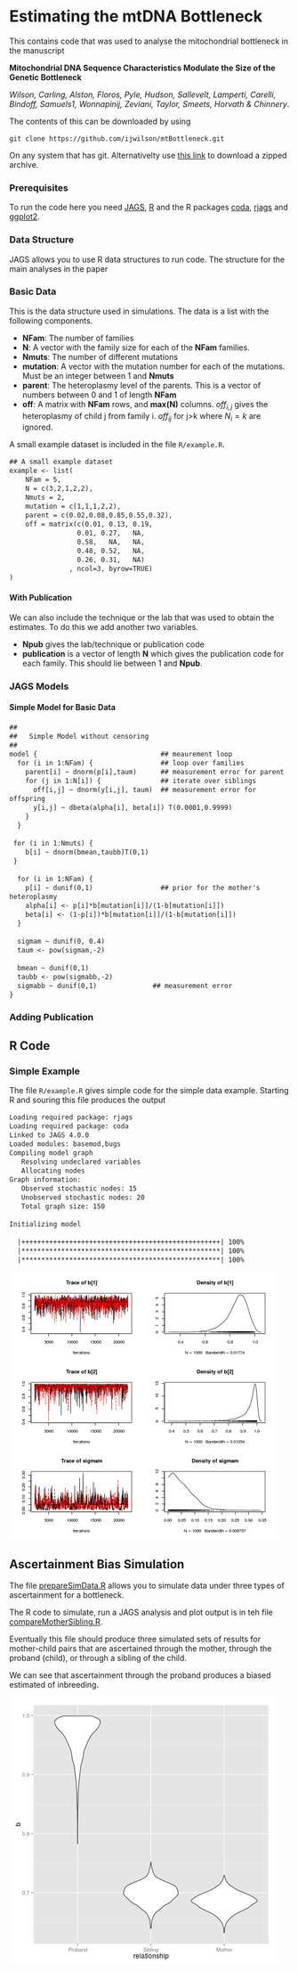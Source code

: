 # Estimating the mtDNA Bottleneck

This contains code that was used to analyse the mitochondrial bottleneck 
in the manuscript 

**Mitochondrial DNA Sequence Characteristics Modulate the Size of the Genetic Bottleneck**

*Wilson, Carling, Alston, Floros, Pyle, Hudson, Sallevelt, Lamperti, Carelli, Bindoff, Samuels1,  Wonnapinij,
  Zeviani, Taylor, Smeets, Horvath & Chinnery*.  

The contents of this can be downloaded by using 

```
git clone https://github.com/ijwilson/mtBottleneck.git
```

On any system that has git.  Alternativelty use [this link](https://github.com/ijwilson/mtBottleneck/archive/master.zip) to download a zipped archive.

### Prerequisites

To run the code here you need [JAGS](http://mcmc-jags.sourceforge.net/), [R](https://cran.r-project.org/) and the R packages [coda](https://cran.r-project.org/web/packages/coda/index.html ), [rjags](https://cran.r-project.org/web/packages/rjags/index.html) and [ggplot2](https://cran.r-project.org/web/packages/ggplot2/index.html).



### Data Structure

JAGS allows you to use R data structures to run code.  The structure for the main analyses in the paper 

### Basic Data

This is the data structure used in simulations.  The data is a list with the following components.  

* **NFam**:  The number of families
* **N**:  A vector with the family size for each of the **NFam** families.
* **Nmuts**: The number of different mutations
* **mutation**: A vector with the mutation number for each of the mutations.  Must be an integer between 1 and **Nmuts**
* **parent**: The heteroplasmy level of the parents.  This is a vector of numbers between 0 and 1 of length **NFam**
* **off**:  A matrix with **NFam** rows, and **max(N)** columns.  $off_{i,j}$ gives the heteroplasmy of child j from family i.  $off_{ij}$ for j>k where $N_i=k$ are ignored.

A small example dataset is included in the file `R/example.R`. 

```
## A small example dataset
example <- list(
    NFam = 5,
    N = c(3,2,1,2,2),
    Nmuts = 2,
    mutation = c(1,1,1,2,2),
    parent = c(0.02,0.08,0.85,0.55,0.32),
    off = matrix(c(0.01, 0.13, 0.19,
                 0.01, 0.27,   NA,
                 0.58,   NA,   NA,
                 0.48, 0.52,   NA,
                 0.26, 0.31,   NA)
               , ncol=3, byrow=TRUE)
)

```


#### With Publication

We can also include the technique or the lab that was used to obtain the estimates.  To do this we add another two variables.  

* **Npub** gives the lab/technique or publication code
* **publication** is a vector of length **N** which gives the publication code for each family.  This should lie between 1 and **Npub**. 



### JAGS Models

#### Simple Model for Basic Data

```
## 
##   Simple Model without censoring
##
model {                               ## meaurement loop
  for (i in 1:NFam) {                 ## loop over families 
    parent[i] ~ dnorm(p[i],taum)      ## measurement error for parent
    for (j in 1:N[i]) {               ## iterate over siblings
      off[i,j] ~ dnorm(y[i,j], taum)  ## measurement error for offspring
      y[i,j] ~ dbeta(alpha[i], beta[i]) T(0.0001,0.9999) 
    }
  }

 for (i in 1:Nmuts) {
    b[i] ~ dnorm(bmean,taubb)T(0,1)
 }

  for (i in 1:NFam) {                
    p[i] ~ dunif(0,1)                 ## prior for the mother's heteroplasmy  
    alpha[i] <- p[i]*b[mutation[i]]/(1-b[mutation[i]])
    beta[i] <- (1-p[i])*b[mutation[i]]/(1-b[mutation[i]]) 
  }
  
  sigmam ~ dunif(0, 0.4)
  taum <- pow(sigmam,-2)

  bmean ~ dunif(0,1)
  taubb <- pow(sigmabb,-2)
  sigmabb ~ dunif(0,1)              ## measurement error
}
```

### Adding Publication

## R Code

### Simple Example

The file `R/example.R` gives simple code for the simple data example.  Starting R and souring this file produces the output

```  
Loading required package: rjags
Loading required package: coda
Linked to JAGS 4.0.0
Loaded modules: basemod,bugs
Compiling model graph
   Resolving undeclared variables
   Allocating nodes
Graph information:
   Observed stochastic nodes: 15
   Unobserved stochastic nodes: 20
   Total graph size: 150

Initializing model

  |++++++++++++++++++++++++++++++++++++++++++++++++++| 100%
  |**************************************************| 100%
  |**************************************************| 100%
```

![example plot](examplecoda.png)

## Ascertainment Bias Simulation


The file [prepareSimData.R](R/prepareSimData.R) allows you to simulate data under three types of ascertainment for a bottleneck.

The R code to simulate, run a JAGS analysis and plot output is in teh file [compareMotherSibling.R](compareMotherSibling.R).

Eventually this file should produce three simulated sets
of results for mother-child pairs that are ascertained through the mother, through the proband (child),
or through a sibling of the child.  

We can see that ascertainment through the proband produces a biased estimated of inbreeding.

![violin plot comparing three sorts of ascertainment](violin.png)
